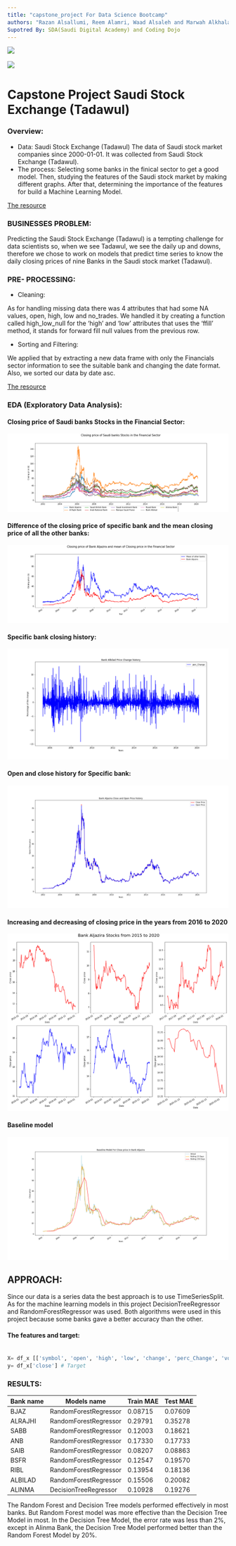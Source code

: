 ```yaml
---
title: "capstone_project For Data Science Bootcamp"
authors: "Razan Alsallumi, Reem Alamri, Waad Alsaleh and Marwah Alkhalaf"
Supotred By: SDA(Saudi Digital Academy) and Coding Dojo
---
```



![](https://imagizer.imageshack.com/img922/3720/s4AhrG.png)

![](https://media-exp1.licdn.com/dms/image/C4D1BAQEso88yXUpZYA/company-background_10000/0?e=2159024400&v=beta&t=9av-KW2y1WiBELtH3OP6BEpckbQJStB4FbpvebKD0W4)



#  Capstone Project Saudi Stock Exchange (Tadawul)





### Overview:


- Data: Saudi Stock Exchange (Tadawul)
The data of Saudi stock market companies since 2000-01-01. It was collected from Saudi Stock Exchange (Tadawul). 
- The process: 
Selecting some banks in the finical sector to get a good model. Then, studying the features of the Saudi stock market by making different graphs. After that, determining the importance of the features for build a Machine Learning Model.

[The resource](https://www.saudiexchange.sa/wps/portal/tadawul/about/company?locale=en)


### BUSINESSES PROBLEM:


Predicting the Saudi Stock Exchange (Tadawul) is a tempting challenge for data scientists so, when we see Tadawul, we see the daily up and downs, therefore we chose to work on models that predict time series to know the daily closing prices of nine Banks in the Saudi stock market (Tadawul).


### PRE- PROCESSING:


- Cleaning: 

As for handling missing data there was 4 attributes that had some NA values, open, high, low and no_trades.
We handled it by creating a function called high_low_null for the ‘high’ and ‘low’ attributes that uses the ‘ffill’ method, it stands for forward fill null values from 
the previous row.

- Sorting and Filtering:

We applied that by extracting a new data frame with only the Financials sector information to see the suitable bank and changing the date format. Also, we sorted our data by date asc.


[The resource](https://www.kaggle.com/salwaalzahrani/saudi-stock-exchange-tadawul)

### EDA (Exploratory Data Analysis):

#### Closing price of Saudi banks Stocks in the Financial Sector:



![](./image/stocks2.png)


#### Difference of the closing price of specific bank and the mean closing price of all the other banks: 


![](./image/stocks5.png)


#### Specific bank closing history:


![](./image/Change_stocks5.png)


#### Open and close history for Specific bank:
 

![](./image/Change_stocks4.png)



#### Increasing and decreasing of closing price in the years from 2016 to 2020

![](./image/Change_stocks0.png)


#### Baseline model

![](./image/Change_stocks6.png)


## APPROACH:


Since our data is a series data the best approach is to use TimeSeriesSplit. As for the machine learning models in this project DecisionTreeRegressor and RandomForestRegressor was used. Both algorithms were used in this project because some banks gave a better accuracy than the other.

#### The features and target: 

```python

X= df_x [['symbol', 'open', 'high', 'low', 'change', 'perc_Change', 'volume_traded ', 'value_traded' ]] # Features
y= df_x['close'] # Target

```

### RESULTS:

| Bank name | Models name | Train MAE |  Test MAE |
| --- | --- | --- | --- |
| BJAZ | RandomForestRegressor | 0.08715 | 0.07609 |
| ALRAJHI | RandomForestRegressor | 0.29791 | 0.35278 |
| SABB | RandomForestRegressor | 0.12003 | 0.18621 |
| ANB | RandomForestRegressor | 0.17330 | 0.17733 |
| SAIB | RandomForestRegressor | 0.08207 | 0.08863 |
| BSFR | RandomForestRegressor | 0.12547 | 0.19570 |
| RIBL | RandomForestRegressor | 0.13954 | 0.18136 |
| ALBILAD | RandomForestRegressor | 0.15506 | 0.20082 |
| ALINMA | DecisionTreeRegressor | 0.10928 | 0.19276 |



The Random Forest and Decision Tree models performed effectively in most banks. But Random Forest model was more effective than the Decision Tree Model in most. In the Decision Tree Model, the error rate was less than 2%, except in Alinma Bank, the Decision Tree Model performed better than the Random Forest Model by 20%.


   
   
